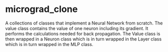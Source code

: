 # micrograd_clone
A collections of classes that implement a Neural Network from scratch. The value class contains the value of one neuron including its gradient. It performs the calculations needed for back propagation.  The Value class is then wrapped in a Neuron class which is in turn wrapped in the Layer class which is in turn wrapped in the MLP class. 
